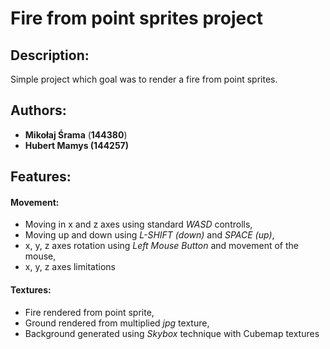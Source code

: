 # Fire from point sprites project

## Description:
Simple project which goal was to render a fire from point sprites.

## Authors: 
- **Mikołaj Śrama** (**144380**)
- **Hubert Mamys (144257)**


## Features:

#### Movement:
- Moving in x and z axes using standard *WASD* controlls, 
- Moving up and down using *L-SHIFT (down)* and *SPACE (up)*,
- x, y, z axes rotation using *Left Mouse Button* and movement of the mouse,
- x, y, z axes limitations

#### Textures:
- Fire rendered from point sprite,
- Ground rendered from multiplied *jpg* texture,
- Background generated using *Skybox* technique with Cubemap textures

